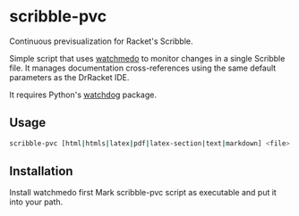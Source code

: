 scribble-pvc
============

Continuous previsualization for Racket's Scribble.

Simple script that uses [watchmedo](https://pypi.python.org/pypi/watchdog) to monitor changes in a single Scribble file. It manages documentation cross-references using the same
default parameters as the DrRacket IDE.

It requires Python's [watchdog](https://pypi.python.org/pypi/watchdog) package.

Usage
------

```bash
scribble-pvc [html|htmls|latex|pdf|latex-section|text|markdown] <file>
```

Installation
------------

Install watchmedo first
Mark scribble-pvc script as executable and put it into your path.
